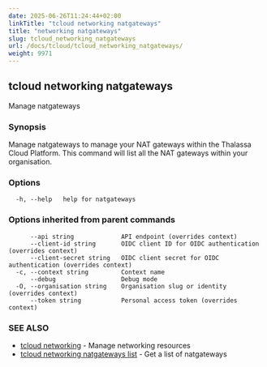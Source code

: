 ```yaml
---
date: 2025-06-26T11:24:44+02:00
linkTitle: "tcloud networking natgateways"
title: "networking natgateways"
slug: tcloud_networking_natgateways
url: /docs/tcloud/tcloud_networking_natgateways/
weight: 9971
---
```

## tcloud networking natgateways

Manage natgateways

### Synopsis

Manage natgateways to manage your NAT gateways within the Thalassa Cloud Platform. This command will list all the NAT gateways within your organisation.

### Options

```
  -h, --help   help for natgateways
```

### Options inherited from parent commands

```
      --api string             API endpoint (overrides context)
      --client-id string       OIDC client ID for OIDC authentication (overrides context)
      --client-secret string   OIDC client secret for OIDC authentication (overrides context)
  -c, --context string         Context name
      --debug                  Debug mode
  -O, --organisation string    Organisation slug or identity (overrides context)
      --token string           Personal access token (overrides context)
```

### SEE ALSO

* [tcloud networking](/docs/tcloud/tcloud_networking/)	 - Manage networking resources
* [tcloud networking natgateways list](/docs/tcloud/tcloud_networking_natgateways_list/)	 - Get a list of natgateways

